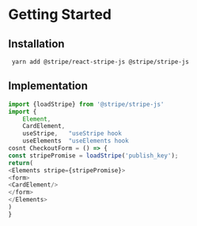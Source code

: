 # Getting Started
## Installation
``` yarn add @stripe/react-stripe-js @stripe/stripe-js```

## Implementation
``` javascript 
import {loadStripe} from '@stripe/stripe-js'
import {
    Element,
    CardElement,
    useStripe,   "useStripe hook
    useElements  "useElements hook
cosnt CheckoutForm = () => {
const stripePromise = loadStripe('publish_key');
return(
<Elements stripe={stripePromise}>
<form>
<CardElement/>
</form>
</Elements>
)
}
```


